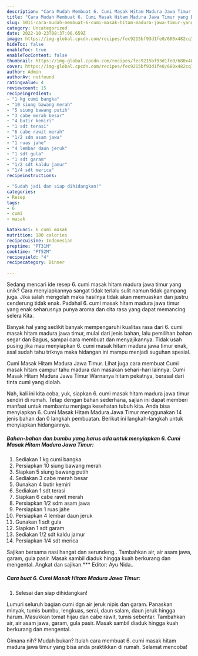 ```yaml
---
description: "Cara Mudah Membuat 6. Cumi Masak Hitam Madura Jawa Timur yang Enak"
title: "Cara Mudah Membuat 6. Cumi Masak Hitam Madura Jawa Timur yang Enak"
slug: 1011-cara-mudah-membuat-6-cumi-masak-hitam-madura-jawa-timur-yang-enak
category: Uncategorized
date: 2022-10-23T08:37:00.659Z
image: https://img-global.cpcdn.com/recipes/fec9215bf93d1fe0/680x482cq70/6-cumi-masak-hitam-madura-jawa-timur-foto-resep-utama.jpg
hideToc: false
enableToc: true
enableTocContent: false
thumbnail: https://img-global.cpcdn.com/recipes/fec9215bf93d1fe0/680x482cq70/6-cumi-masak-hitam-madura-jawa-timur-foto-resep-utama.jpg
cover: https://img-global.cpcdn.com/recipes/fec9215bf93d1fe0/680x482cq70/6-cumi-masak-hitam-madura-jawa-timur-foto-resep-utama.jpg
author: Admin
authorAv: notfound
ratingvalue: 4
reviewcount: 15
recipeingredient:
- "1 kg cumi bangka"
- "10 siung bawang merah"
- "5 siung bawang putih"
- "3 cabe merah besar"
- "4 butir kemiri"
- "1 sdt terasi"
- "6 cabe rawit merah"
- "1/2 sdm asam jawa"
- "1 ruas jahe"
- "4 lembar daun jeruk"
- "1 sdt gula"
- "1 sdt garam"
- "1/2 sdt kaldu jamur"
- "1/4 sdt merica"
recipeinstructions:

- "Sudah jadi dan siap dihidangkan!"
categories:
- Resep
tags:
- 6
- cumi
- masak

katakunci: 6 cumi masak 
nutrition: 180 calories
recipecuisine: Indonesian
preptime: "PT31M"
cooktime: "PT52M"
recipeyield: "4"
recipecategory: Dinner

---
```





Sedang mencari ide resep 6. cumi masak hitam madura jawa timur yang unik? Cara menyiapkannya sangat tidak terlalu sulit namun tidak gampang juga. Jika salah mengolah maka hasilnya tidak akan memuaskan dan justru cenderung tidak enak. Padahal 6. cumi masak hitam madura jawa timur yang enak seharusnya punya aroma dan cita rasa yang dapat memancing selera Kita.





Banyak hal yang sedikit banyak mempengaruhi kualitas rasa dari 6. cumi masak hitam madura jawa timur, mulai dari jenis bahan, lalu pemilihan bahan segar dan Bagus, sampai cara membuat dan menyajikannya. Tidak usah pusing jika mau menyiapkan 6. cumi masak hitam madura jawa timur enak,      asal sudah tahu triknya maka hidangan ini mampu menjadi suguhan spesial.














Cumi Masak Hitam Madura Jawa Timur. Lihat juga cara membuat Cumi masak hitam campur tahu madura dan masakan sehari-hari lainnya. Cumi Masak Hitam Madura Jawa Timur Warnanya hitam pekatnya, berasal dari tinta cumi yang diolah.






Nah, kali ini kita coba, yuk, siapkan 6. cumi masak hitam madura jawa timur sendiri di rumah. Tetap dengan bahan sederhana, sajian ini dapat memberi manfaat untuk membantu menjaga kesehatan tubuh kita. Anda bisa menyiapkan 6. Cumi Masak Hitam Madura Jawa Timur menggunakan 14 jenis bahan dan 0 langkah pembuatan. Berikut ini langkah-langkah untuk menyiapkan hidangannya.

<!--inarticleads1-->

##### Bahan-bahan dan bumbu yang harus ada untuk menyiapkan 6. Cumi Masak Hitam Madura Jawa Timur:

1. Sediakan 1 kg cumi bangka
1. Persiapkan 10 siung bawang merah
1. Siapkan 5 siung bawang putih
1. Sediakan 3 cabe merah besar
1. Gunakan 4 butir kemiri
1. Sediakan 1 sdt terasi
1. Siapkan 6 cabe rawit merah
1. Persiapkan 1/2 sdm asam jawa
1. Persiapkan 1 ruas jahe
1. Persiapkan 4 lembar daun jeruk
1. Gunakan 1 sdt gula
1. Siapkan 1 sdt garam
1. Sediakan 1/2 sdt kaldu jamur
1. Persiapkan 1/4 sdt merica


Sajikan bersama nasi hangat dan serundeng.. Tambahkan air, air asam jawa, garam, gula pasir. Masak sambil diaduk hingga kuah berkurang dan mengental. Angkat dan sajikan.*** Editor: Ayu Nida.. 

<!--inarticleads2-->

##### Cara buat 6. Cumi Masak Hitam Madura Jawa Timur:


1. Selesai dan siap dihidangkan!

Lumuri seluruh bagian cumi dgn air jeruk nipis dan garam. Panaskan minyak, tumis bumbu, lengkuas, serai, daun salam, daun jeruk hingga harum. Masukkan tomat hijau dan cabe rawit, tumis sebentar. Tambahkan air, air asam jawa, garam, gula pasir. Masak sambil diaduk hingga kuah berkurang dan mengental. 

Gimana nih? Mudah bukan? Itulah cara membuat 6. cumi masak hitam madura jawa timur yang bisa anda praktikkan di rumah. Selamat mencoba!
